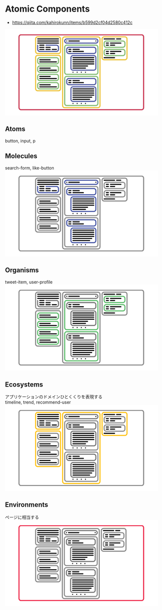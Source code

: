 # Atomic Components

- https://qiita.com/kahirokunn/items/b599d2cf04d2580c412c

![AtomicComponents](./AtomicComponents.png "AtomicComponents")

## Atoms
button, input, p  

## Molecules
search-form, like-button  
![Molecules](./Molecules.png "Molecules")

## Organisms
tweet-item, user-profile  
![Organisms](./Organisms.png "Organisms")


## Ecosystems
アプリケーションのドメインひとくくりを表現する  
timeline, trend, recommend-user  
![Ecosystems](./Ecosystems.png "Ecosystems")

## Environments
ページに相当する  
![Environments](./Environments.png "Environments")
